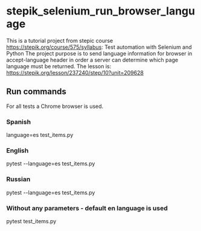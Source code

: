 # stepik_selenium_run_browser_language
This is a tutorial project from stepic course https://stepik.org/course/575/syllabus:
Test automation with Selenium and Python
The project purpose is to send language information for browser 
in accept-language header in order a server can determine which page language
must be returned.
The lesson is: https://stepik.org/lesson/237240/step/10?unit=209628

## Run commands
For all tests a Chrome browser is used.
### Spanish
language=es test_items.py
### English
pytest --language=es test_items.py
### Russian
pytest --language=es test_items.py
### Without any parameters - default en language is used
pytest test_items.py
 
